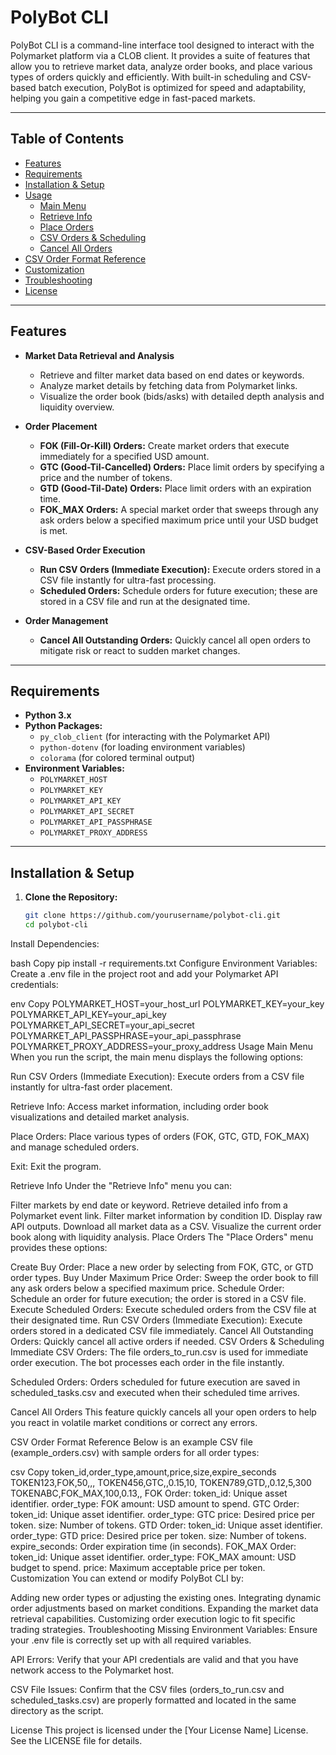 # PolyBot CLI

PolyBot CLI is a command-line interface tool designed to interact with the Polymarket platform via a CLOB client. It provides a suite of features that allow you to retrieve market data, analyze order books, and place various types of orders quickly and efficiently. With built-in scheduling and CSV-based batch execution, PolyBot is optimized for speed and adaptability, helping you gain a competitive edge in fast-paced markets.

---

## Table of Contents

- [Features](#features)
- [Requirements](#requirements)
- [Installation & Setup](#installation--setup)
- [Usage](#usage)
  - [Main Menu](#main-menu)
  - [Retrieve Info](#retrieve-info)
  - [Place Orders](#place-orders)
  - [CSV Orders & Scheduling](#csv-orders--scheduling)
  - [Cancel All Orders](#cancel-all-orders)
- [CSV Order Format Reference](#csv-order-format-reference)
- [Customization](#customization)
- [Troubleshooting](#troubleshooting)
- [License](#license)

---

## Features

- **Market Data Retrieval and Analysis**
  - Retrieve and filter market data based on end dates or keywords.
  - Analyze market details by fetching data from Polymarket links.
  - Visualize the order book (bids/asks) with detailed depth analysis and liquidity overview.

- **Order Placement**
  - **FOK (Fill-Or-Kill) Orders:** Create market orders that execute immediately for a specified USD amount.
  - **GTC (Good-Til-Cancelled) Orders:** Place limit orders by specifying a price and the number of tokens.
  - **GTD (Good-Til-Date) Orders:** Place limit orders with an expiration time.
  - **FOK_MAX Orders:** A special market order that sweeps through any ask orders below a specified maximum price until your USD budget is met.

- **CSV-Based Order Execution**
  - **Run CSV Orders (Immediate Execution):** Execute orders stored in a CSV file instantly for ultra-fast processing.
  - **Scheduled Orders:** Schedule orders for future execution; these are stored in a CSV file and run at the designated time.

- **Order Management**
  - **Cancel All Outstanding Orders:** Quickly cancel all open orders to mitigate risk or react to sudden market changes.

---

## Requirements

- **Python 3.x**
- **Python Packages:**
  - `py_clob_client` (for interacting with the Polymarket API)
  - `python-dotenv` (for loading environment variables)
  - `colorama` (for colored terminal output)
- **Environment Variables:**
  - `POLYMARKET_HOST`
  - `POLYMARKET_KEY`
  - `POLYMARKET_API_KEY`
  - `POLYMARKET_API_SECRET`
  - `POLYMARKET_API_PASSPHRASE`
  - `POLYMARKET_PROXY_ADDRESS`

---

## Installation & Setup

1. **Clone the Repository:**
   ```bash
   git clone https://github.com/yourusername/polybot-cli.git
   cd polybot-cli
Install Dependencies:

bash
Copy
pip install -r requirements.txt
Configure Environment Variables: Create a .env file in the project root and add your Polymarket API credentials:

env
Copy
POLYMARKET_HOST=your_host_url
POLYMARKET_KEY=your_key
POLYMARKET_API_KEY=your_api_key
POLYMARKET_API_SECRET=your_api_secret
POLYMARKET_API_PASSPHRASE=your_api_passphrase
POLYMARKET_PROXY_ADDRESS=your_proxy_address
Usage
Main Menu
When you run the script, the main menu displays the following options:

Run CSV Orders (Immediate Execution):
Execute orders from a CSV file instantly for ultra-fast order placement.

Retrieve Info:
Access market information, including order book visualizations and detailed market analysis.

Place Orders:
Place various types of orders (FOK, GTC, GTD, FOK_MAX) and manage scheduled orders.

Exit:
Exit the program.

Retrieve Info
Under the "Retrieve Info" menu you can:

Filter markets by end date or keyword.
Retrieve detailed info from a Polymarket event link.
Filter market information by condition ID.
Display raw API outputs.
Download all market data as a CSV.
Visualize the current order book along with liquidity analysis.
Place Orders
The "Place Orders" menu provides these options:

Create Buy Order:
Place a new order by selecting from FOK, GTC, or GTD order types.
Buy Under Maximum Price Order:
Sweep the order book to fill any ask orders below a specified maximum price.
Schedule Order:
Schedule an order for future execution; the order is stored in a CSV file.
Execute Scheduled Orders:
Execute scheduled orders from the CSV file at their designated time.
Run CSV Orders (Immediate Execution):
Execute orders stored in a dedicated CSV file immediately.
Cancel All Outstanding Orders:
Quickly cancel all active orders if needed.
CSV Orders & Scheduling
Immediate CSV Orders:
The file orders_to_run.csv is used for immediate order execution. The bot processes each order in the file instantly.

Scheduled Orders:
Orders scheduled for future execution are saved in scheduled_tasks.csv and executed when their scheduled time arrives.

Cancel All Orders
This feature quickly cancels all your open orders to help you react in volatile market conditions or correct any errors.

CSV Order Format Reference
Below is an example CSV file (example_orders.csv) with sample orders for all order types:

csv
Copy
token_id,order_type,amount,price,size,expire_seconds
TOKEN123,FOK,50,,, 
TOKEN456,GTC,,0.15,10,
TOKEN789,GTD,,0.12,5,300
TOKENABC,FOK_MAX,100,0.13,,
FOK Order:
token_id: Unique asset identifier.
order_type: FOK
amount: USD amount to spend.
GTC Order:
token_id: Unique asset identifier.
order_type: GTC
price: Desired price per token.
size: Number of tokens.
GTD Order:
token_id: Unique asset identifier.
order_type: GTD
price: Desired price per token.
size: Number of tokens.
expire_seconds: Order expiration time (in seconds).
FOK_MAX Order:
token_id: Unique asset identifier.
order_type: FOK_MAX
amount: USD budget to spend.
price: Maximum acceptable price per token.
Customization
You can extend or modify PolyBot CLI by:

Adding new order types or adjusting the existing ones.
Integrating dynamic order adjustments based on market conditions.
Expanding the market data retrieval capabilities.
Customizing order execution logic to fit specific trading strategies.
Troubleshooting
Missing Environment Variables:
Ensure your .env file is correctly set up with all required variables.

API Errors:
Verify that your API credentials are valid and that you have network access to the Polymarket host.

CSV File Issues:
Confirm that the CSV files (orders_to_run.csv and scheduled_tasks.csv) are properly formatted and located in the same directory as the script.

License
This project is licensed under the [Your License Name] License. See the LICENSE file for details.
